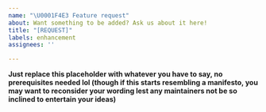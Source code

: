 ```yaml
---
name: "\U0001F4E3 Feature request"
about: Want something to be added? Ask us about it here!
title: "[REQUEST]"
labels: enhancement
assignees: ''

---
```


**Just replace this placeholder with whatever you have to say, no prerequisites needed lol (though if this starts resembling a manifesto, you may want to reconsider your wording lest any maintainers not be so inclined to entertain your ideas)**
